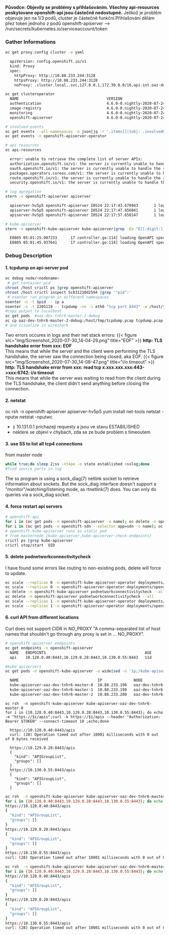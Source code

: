 **Původce: Objevily se problémy s přihlašováním. Všechny api-resources poskytovane openshift-api jsou částečně nedostupné.** 
Jelikož je problém objevuje jen na 1/3 podů, cluster je částečně funkční.Přihlašování dělám přez token jednoho z podů openshift-apiserver --> /run/secrets/kubernetes.io/serviceaccount/token

### Gather Informations
```sh
oc get proxy.config cluster -o yaml

  apiVersion: config.openshift.io/v1
  kind: Proxy
  spec:
    httpProxy: http://10.88.233.244:3128
    httpsProxy: http://10.88.233.244:3128
    noProxy: .cluster.local,.svc,127.0.0.1,172.30.0.0/16,api-int.oaz-dev.azure.csint.cz,etcd-0.oaz-dev.azure.csint.cz,etcd-1.oaz-dev.azure.csint.cz,etcd-2.oaz-dev.azure.csint.cz,localhost,10.88.233.192/28,10.88.233.32/27,.oaz-dev.azure.csint.cz,10.128.0.0/14
```
```sh
oc get clusteroperator
  NAME                                       VERSION                             AVAILABLE   PROGRESSING   DEGRADED   SINCE
  authentication                             4.6.0-0.nightly-2020-07-24-111750   True        False         True       5d19h
  image-registry                             4.6.0-0.nightly-2020-07-24-111750   True        False         True       6d20h
  monitoring                                 4.6.0-0.nightly-2020-07-24-111750   False       True          True       35h
  openshift-apiserver                        4.6.0-0.nightly-2020-07-24-111750   False       False         False      18h

# involved events
oc get events --all-namespaces -o json|jq -r '.items[]|{obj: .involvedObject.name,namespace: .involvedObject.namespace,message: .message,last: .lastTimestamp}'
oc get events -n openshift-apiserver-operator

# api resources
oc api-resources

  error: unable to retrieve the complete list of server APIs: 
  authorization.openshift.io/v1: the server is currently unable to handle the request,
  oauth.openshift.io/v1: the server is currently unable to handle the request,
  packages.operators.coreos.com/v1: the server is currently unable to handle the request,
  route.openshift.io/v1: the server is currently unable to handle the request,
  security.openshift.io/v1: the server is currently unable to handle the request

# log agregation
stern -n openshift-apiserver apiserver

  apiserver-hv5p5 openshift-apiserver I0524 22:17:43.670943       1 log.go:172] http: TLS handshake error from 10.131.0.1:45118: EOF
  apiserver-hv5p5 openshift-apiserver I0524 22:17:47.656841       1 log.go:172] http: TLS handshake error from 10.131.0.1:45152: EOF
  apiserver-hv5p5 openshift-apiserver I0524 22:17:57.658147       1 log.go:172] http: TLS handshake error from 10.131.0.1:45240: 

# kube-apiserver 
stern -n openshift-kube-apiserver kube-apiserver|grep -Eo "E[[:digit:]]{4}.*"

  E0805 05:01:25.907233      17 controller.go:114] loading OpenAPI spec for "v1.build.openshift.io" failed with: failed to retrieve openAPI spec, http error: ResponseCode: 503, Body: Error trying to reach service: 'net/http: TLS handshake timeout', Header: map[Content-Type:[text/plain; charset=utf-8] X-Content-Type-Options:[nosniff]]
  E0805 05:01:45.937641      17 controller.go:114] loading OpenAPI spec for "v1.image.openshift.io" failed with: failed to retrieve openAPI spec, http error: ResponseCode: 503, Body: Error trying to reach service: 'net/http: TLS handshake timeout', Header: map[Content-Type:[text/plain; charset=utf-8] X-Content-Type-Options:[nosniff]]


```
### Debug Description
#### 1. tcpdump on api-server pod
```sh
oc debug node/<nodename>
 # get container pid
chroot /host crictl ps |grep openshift-apiserver
chroot /host crictl inspect 5c831210d2594 |grep '"pid":'
 # nsenter run program in different namespaces
nsenter -n -t $pid -- ip a
nsenter -n -t 2205119 -- tcpdump -nn -i eth0 "tcp port 8443" -w /host/tmp/tcpdump.pcap
#copy output to localhost
oc get pods  #oaz-dev-tnhr6-master-2-debug
oc cp oaz-dev-tnhr6-master-2-debug:/host/tmp/tcpdump.pcap tcpdump.pcap
# and visualize in wireshark
```
Two errors occures in logs and their net stack errors:
{{< figure src="img/Screenshot_2020-07-30_14-04-29.png" title="EOF" >}}
**http: TLS handshake error from xxx: EOF**  
This means that while the server and the client were performing the TLS handshake, the server saw the connection being closed, aka EOF.
{{< figure src="img/Screenshot_2020-07-30_14-08-47.png" title="i/o timeout" >}}
**http: TLS handshake error from xxx: read tcp x.xxx.xxx.xxx:443->xxx:6742: i/o timeout**  
This means that while the server was waiting to read from the client during the TLS handshake, the client didn't send anything before closing the connection.

#### 2. netstat
oc rsh -n openshift-apiserver apiserver-hv5p5
  yum install net-tools
  netstat -nputw
  netstat -nputwc
   - z 10.131.0.1 prichazeji requesty a jsou ve stavu ESTABILISHED
   - nektere se objevi v chybach, zda se ze bude problem s timeoutem

#### 3. use SS to list all tcp4 connections 
from master node
```sh
while true;do sleep 2;ss -nt4pe -o state established >sslog;done
#find source ports in log
```
The ss program is using a sock_diag(7) netlink socket to retrieve information about sockets. But the sock_diag interface doesn't support a "monitor"/watching/listening mode, as rtnetlink(7) does. You can only do queries via a sock_diag socket.

#### 4. force restart api servers

```sh
# openshift-api
for i in (oc get pods -n openshift-apiserver -o name); oc delete -n openshift-apiserver $i;end
for i in (oc get pods -n openshift-sdn --selector app=sdn -o name); oc delete -n openshift-sdn $i;end
# openshift-kube-apiserver runs as static pod
# from masternode {kube-apiserver,kube-apiserver-check-endpoints}
crictl ps |grep kube-apiserver
crictl stop/start  UID
```
#### 5. delete podnetworkconnectivitycheck 
I have found some errors like routing to non-existing pods, delete will force to update.
```sh
oc scale --replicas 0 -n openshift-kube-apiserver-operator deployments/openshift-kube-apiserver-operator
oc scale --replicas 0 -n openshift-apiserver-operator deployments/openshift-apiserver-operator
oc delete -n openshift-kube-apiserver podnetworkconnectivitycheck --all
oc delete -n openshift-apiserver podnetworkconnectivitycheck --all
oc scale --replicas 1 -n openshift-kube-apiserver-operator deployments/openshift-kube-apiserver-operator
oc scale --replicas 1 -n openshift-apiserver-operator deployments/openshift-apiserver-operator
```

#### 6. curl API from different locations
Curl does not support CIDR in NO_PROXY "A comma-separated list of host names that shouldn't go through any proxy is set in ... NO_PROXY".

```sh
# openshift apiserver endpoints
oc get endpoints -n openshift-apiserver
  NAME   ENDPOINTS                                            AGE
  api    10.128.0.40:8443,10.129.0.28:8443,10.130.0.55:8443   11d
```
```sh
#kube apiservers
oc get pods -n openshift-kube-apiserver -o wide|sed -n '1p;/kube-apiserver/p'|awk '{print $1"  "$6"   "$7}'

  NAME                                   IP              NODE
  kube-apiserver-oaz-dev-tnhr6-master-0  10.88.233.196   oaz-dev-tnhr6-master-0
  kube-apiserver-oaz-dev-tnhr6-master-1  10.88.233.198   oaz-dev-tnhr6-master-1
  kube-apiserver-oaz-dev-tnhr6-master-2  10.88.233.200   oaz-dev-tnhr6-master-2
```
```ssh
oc rsh  -n openshift-kube-apiserver kube-apiserver-oaz-dev-tnhr6-master-0
for i in {10.128.0.40:8443,10.129.0.28:8443,10.130.0.55:8443}; do echo -e "https://$i/apis";curl -k https://$i/apis --header "Authorization: Bearer $TOKEN" --connect-timeout 10 ;echo;done

  https://10.128.0.40:8443/apis
  curl: (28) Operation timed out after 10001 milliseconds with 0 out of 0 bytes received
  
  https://10.129.0.28:8443/apis
  {
    "kind": "APIGroupList",
    "groups": []
  }
  https://10.130.0.55:8443/apis
  {
    "kind": "APIGroupList",
    "groups": []
  }
```
```sh
oc rsh  -n openshift-kube-apiserver kube-apiserver-oaz-dev-tnhr6-master-1
for i in {10.128.0.40:8443,10.129.0.28:8443,10.130.0.55:8443}; do echo -e "https://$i/apis";curl -k https://$i/apis --header "Authorization: Bearer $TOKEN" --connect-timeout 10 ;echo;done
https://10.128.0.40:8443/apis
{
  "kind": "APIGroupList",
  "groups": []
}
https://10.129.0.28:8443/apis
{
  "kind": "APIGroupList",
  "groups": []
}
https://10.130.0.55:8443/apis
curl: (28) Operation timed out after 10001 milliseconds with 0 out of 0 bytes received
```
```sh
oc rsh  -n openshift-kube-apiserver kube-apiserver-oaz-dev-tnhr6-master-2
for i in {10.128.0.40:8443,10.129.0.28:8443,10.130.0.55:8443}; do echo -e "https://$i/apis";curl -k https://$i/apis --header "Authorization: Bearer $TOKEN" --connect-timeout 10 ;echo;done
https://10.128.0.40:8443/apis
{
  "kind": "APIGroupList",
  "groups": []
}
https://10.129.0.28:8443/apis
{
  "kind": "APIGroupList",
  "groups": []
}
https://10.130.0.55:8443/apis
curl: (28) Operation timed out after 10001 milliseconds with 0 out of 0 bytes received
```
